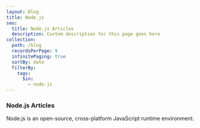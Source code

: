 ```yaml
---
layout: Blog
title: Node.js
seo:
  title: Node.js Articles
  description: Custom description for this page goes here
collection:
  path: /blog
  recordsPerPage: 9
  infinitePaging: true
  sortBy: date
  filterBy:
    tags:
      $in:
        - node-js
---
```


### Node.js Articles

Node.js is an open-source, cross-platform JavaScript runtime environment.